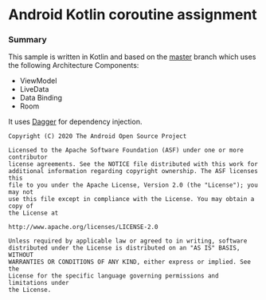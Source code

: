 # Android Kotlin coroutine assignment

### Summary

This sample is written in Kotlin and based on the
[master](https://github.com/googlesamples/android-architecture/tree/master) branch which uses
the following Architecture Components:
 - ViewModel
 - LiveData
 - Data Binding
 - Room

It uses [Dagger](https://developer.android.com/training/dependency-injection/dagger-basics)
for dependency injection.


```
Copyright (C) 2020 The Android Open Source Project

Licensed to the Apache Software Foundation (ASF) under one or more contributor
license agreements. See the NOTICE file distributed with this work for
additional information regarding copyright ownership. The ASF licenses this
file to you under the Apache License, Version 2.0 (the "License"); you may not
use this file except in compliance with the License. You may obtain a copy of
the License at

http://www.apache.org/licenses/LICENSE-2.0

Unless required by applicable law or agreed to in writing, software
distributed under the License is distributed on an "AS IS" BASIS, WITHOUT
WARRANTIES OR CONDITIONS OF ANY KIND, either express or implied. See the
License for the specific language governing permissions and limitations under
the License.
```
